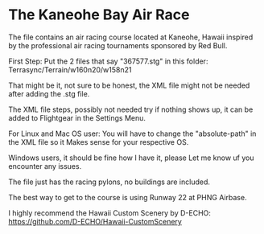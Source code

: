 # The Kaneohe Bay Air Race
 
The file contains an air racing course located at Kaneohe, Hawaii inspired
by the professional air racing tournaments sponsored by Red Bull.

First Step:
Put the 2 files that say "367577.stg" in this folder:
Terrasync/Terrain/w160n20/w158n21

That might be it, not sure to be honest, the XML file might not be needed after
adding the .stg file.

The XML file steps, possibly not needed try if nothing shows up, it
can be added to Flightgear in the Settings Menu.

For Linux and Mac OS user:
You will have to change the "absolute-path" in the XML file so it
Makes sense for your respective OS.

Windows users, it should be fine how I have it, please
Let me know uf you encounter any issues.

The file just has the racing pylons, no buildings are included.

The best way to get to the course is using Runway 22 at PHNG Airbase.

I highly recommend the Hawaii Custom Scenery by D-ECHO:
https://github.com/D-ECHO/Hawaii-CustomScenery
